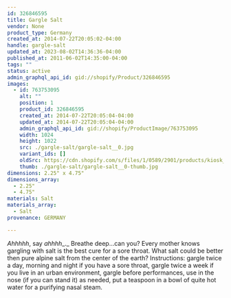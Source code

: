 ```yaml
---
id: 326846595
title: Gargle Salt
vendor: None
product_type: Germany
created_at: 2014-07-22T20:05:02-04:00
handle: gargle-salt
updated_at: 2023-08-02T14:36:36-04:00
published_at: 2011-06-02T14:35:00-04:00
tags: ""
status: active
admin_graphql_api_id: gid://shopify/Product/326846595
images:
  - id: 763753095
    alt: ""
    position: 1
    product_id: 326846595
    created_at: 2014-07-22T20:05:04-04:00
    updated_at: 2014-07-22T20:05:04-04:00
    admin_graphql_api_id: gid://shopify/ProductImage/763753095
    width: 1024
    height: 1022
    src: ./gargle-salt/gargle-salt__0.jpg
    variant_ids: []
    oldSrc: https://cdn.shopify.com/s/files/1/0589/2901/products/kiosk_garglesalt.tif.jpeg?v=1406073904
    thumb: ./gargle-salt/gargle-salt__0-thumb.jpg
dimensions: 2.25" x 4.75"
dimensions_array:
  - 2.25"
  - 4.75"
materials: Salt
materials_array:
  - Salt
provenance: GERMANY

---
```


_Ahhhhh_, say _ahhhh__._ Breathe deep...can you? Every mother knows gargling with salt is the best cure for a sore throat. What salt could be better then pure alpine salt from the center of the earth? Instructions: gargle twice a day, morning and night if you have a sore throat, gargle twice a week if you live in an urban environment, gargle before performances, use in the nose (if you can stand it) as needed, put a teaspoon in a bowl of quite hot water for a purifying nasal steam.